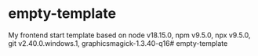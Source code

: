 # empty-template
My frontend start template based on node v18.15.0, npm v9.5.0, npx v9.5.0, git v2.40.0.windows.1, graphicsmagick-1.3.40-q16# empty-template

